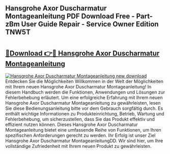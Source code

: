 ## Hansgrohe Axor Duscharmatur Montageanleitung PDF Download Free - Part-zBm User Guide Repair - Service Owner Edition TNW5T

# <h2><a href="http://df6h1z.blite.top/?on=Hansgrohe+Axor+Duscharmatur+Montageanleitung">🔗Download 👉🔴 Hansgrohe Axor Duscharmatur Montageanleitung</a></h2>

[![Hansgrohe Axor Duscharmatur Montageanleitung new download](https://i.imgur.com/lujVjoI.png)](http://df6h1z.blite.top/?on=Hansgrohe+Axor+Duscharmatur+Montageanleitung)
Entdecken Sie die Möglichkeiten Willkommen in der Welt der Möglichkeiten mit Ihrem neuen Hansgrohe Axor Duscharmatur Montageanleitung! In diesem Handbuch werden die Funktionen, Anwendungen und Lösungen zur Fehlerbehebung erläutert. Um eine erfolgreiche Erfahrung mit Ihrem neuen Hansgrohe Axor Duscharmatur Montageanleitung zu gewährleisten, lesen Sie diese Bedienungsanleitung bitte vor dem Gebrauch sorgfältig durch. Es enthält wichtige Informationen zu Produkteinrichtung, Betrieb, Wartung und Fehlerbehebung, um sicherzustellen, dass Sie das Produkt effektiv und effizient nutzen können. Dieses Hansgrohe Axor Duscharmatur Montageanleitung bietet eine umfassende Reihe von Funktionen, um Ihren spezifischen Anforderungen gerecht zu werden. Ihr Erfolg ist unser Ziel Hansgrohe Axor Duscharmatur MontageanleitungDD. Wir sind hier, um Ihre vollständige Zufriedenheit mit Ihrem neuen Produkt zu gewährleisten.

